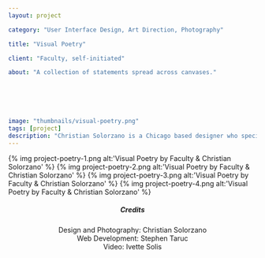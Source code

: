 ```yaml
---
layout: project

category: "User Interface Design, Art Direction, Photography"

title: "Visual Poetry"

client: "Faculty, self-initiated"

about: "A collection of statements spread across canvases."






image: "thumbnails/visual-poetry.png"
tags: [project]
description: "Christian Solorzano is a Chicago based designer who specializes in creating identities, design systems, interfaces, and thoughtful ideas for diverse audiences."
---
```



{% img project-poetry-1.png alt:'Visual Poetry by Faculty & Christian Solorzano' %}
{% img project-poetry-2.png alt:'Visual Poetry by Faculty & Christian Solorzano' %}
{% img project-poetry-3.png alt:'Visual Poetry by Faculty & Christian Solorzano' %}
{% img project-poetry-4.png alt:'Visual Poetry by Faculty & Christian Solorzano' %}



<center>
<div class="credits">
<h5>Credits</h5>
<h7>Design and Photography: Christian Solorzano <br>  Web Development: Stephen Taruc <br> Video: Ivette Solis <br> </h7>
</div>